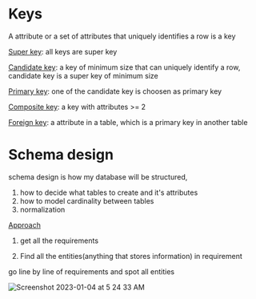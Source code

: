 # Keys

A attribute or a set of attributes that uniquely identifies a row is a key    

<ins>Super key</ins>: all keys are super key     

<ins>Candidate key</ins>: a key of minimum size that can uniquely identify a row,  
candidate key is a super key of minimum size   

<ins>Primary key</ins>: one of the candidate key is choosen as primary key  

<ins>Composite key</ins>: a key with attributes >= 2  

<ins>Foreign key</ins>: a attribute in a table, which is a primary key in another table  

# Schema design

schema design is how my database will be structured,

1. how to decide what tables to create and it's attributes
2. how to model cardinality between tables
3. normalization

<ins>Approach</ins>   
1. get all the requirements   

2. Find all the entities(anything that stores information) in requirement 

go line by line of requirements and spot all entities

![Screenshot 2023-01-04 at 5 24 33 AM](https://user-images.githubusercontent.com/16437905/210460634-79fb0399-fac6-4259-b667-915bf16c0df3.png)

